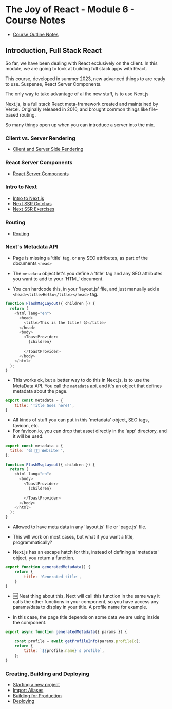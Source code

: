 # The Joy of React - Module 6 - Course Notes

- [Course Outline Notes](course-notes.md)

## Introduction, Full Stack React

So far, we have been dealing with React exclusively on the client. In this module, we are going to look at building full stack apps with React.

This course, developed in summer 2023, new advanced things to are ready to use. Suspense, React Server Components.

The only way to take advantage of al the new stuff, is to use Next.js

Next.js, is a full stack React meta-framework created and maintained by Vercel. Originally released in 2016, and brought common things like file-based routing.

So many things open up when you can introduce a server into the mix.

### Client vs. Server Rendering

- [Client and Server Side Rendering](./module-6-full-stack/01-notes-client-server-rendering.md)

### React Server Components

- [React Server Components](./module-6-full-stack/02-notes-server-components.md)

### Intro to Next

- [Intro to Next.js](./module-6-full-stack/03a-notes-intro-next-SSR-gatcha.md)
- [Next SSR Gotchas](./module-6-full-stack/03a-notes-intro-next-SSR-gatcha.md)
- [Next SSR Exercises](./module-6-full-stack/03b-notes-intro-next-SSR-exercises.md)

### Routing

- [Routing](module-6-full-stack-routing/01-notes-routing.md)

### Next's Metadata API

- Page is missing a 'title' tag, or any SEO attributes, as part of the documents `<head>`
- The `metadata` object let's you define a 'title' tag and any SEO attributes you want to add to your 'HTML' document.

- You can hardcode this, in your 'layout.js' file, and just manually add a `<head><title>Hello</title></head>` tag.

```JAVASCRIPT
function FlashMsgLayout({ children }) {
  return (
    <html lang="en">
      <head>
        <title>This is the title! 😄</title>
      </head>
      <body>
        <ToastProvider>
          {children}
          
        </ToastProvider>
      </body>
    </html>
  );
}
```

- This works ok, but a better way to do this in Next.js, is to use the MetaData API. You call the `metadata` api, and it's an object that defines metadata about the page.

```JAVASCRIPT
export const metadata = {
    title: 'Title Goes here!',
}
```

- All kinds of stuff you can put in this 'metadata' object, SEO tags, favicon, etc.
- For favicon.io, you can drop that asset directly in the 'app' directory, and it will be used.

```JAVASCRIPT
export const metadata = {
  title: '😄 👩‍🚀 Website!',
};

function FlashMsgLayout({ children }) {
  return (
    <html lang="en">
      <body>
        <ToastProvider>
          {children}
          
        </ToastProvider>
      </body>
    </html>
  );
}
```

- Allowed to have meta data in any 'layout.js' file or 'page.js' file.
- This will work on most cases, but what if you want a title, programmatically?

- Next.js has an escape hatch for this, instead of defining a 'metadata' object, you return a function.

```JAVASCRIPT
export function generatedMetadata() {
    return {
        title: 'Generated title',
    }
}
```

- 🆒 Neat thing about this, Next will call this function in the same way it calls the other functions in your component, so you have access any params/data to display in your title. A profile name for example.

- In this case, the page title depends on some data we are using inside the component.

```JAVASCRIPT
export async function generatedMetadata({ params }) {

    const profile = await getProfileInfo(params.profileId);
    return {
        title: `${profile.name}'s profile`,
    };
}
```

### Creating, Building and Deploying

- [Starting a new project](./module-6-deploying/01-notes-starting-project.md)
- [Import Aliases](./module-6-deploying/02-notes-import-alias.md)
- [Building for Production](./module-6-deploying/03-notes-production.md)
- [Deploying](./module-6-deploying/04-notes-deploying.md)
